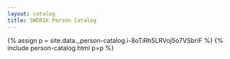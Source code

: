 ```yaml
---
layout: catalog
title: SWERIK Person Catalog
---
```

{% assign p = site.data._person-catalog.i-8oTiRh5LRVoj5o7VSbriF %}
{% include person-catalog.html p=p %}

